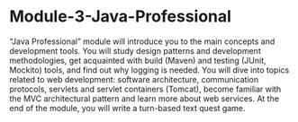# Module-3-Java-Professional
“Java Professional” module will introduce you to the main concepts and development tools. You will study design patterns and development methodologies, get acquainted with build (Maven) and testing (JUnit, Mockito) tools, and find out why logging is needed. You will dive into topics related to web development: software architecture, communication protocols, servlets and servlet containers (Tomcat), become familiar with the MVC architectural pattern and learn more about web services. At the end of the module, you will write a turn-based text quest game.
